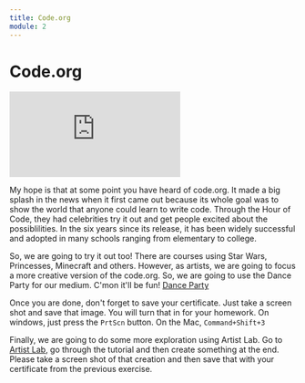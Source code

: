 ```yaml
---
title: Code.org
module: 2
---
```


# Code.org

<div class="embed-responsive embed-responsive-16by9"><iframe class="embed-responsive-item" src="https://www.youtube.com/embed/FC5FbmsH4fw" frameborder="0" allowfullscreen></iframe></div>

My hope is that at some point you have heard of code.org.  It made a big splash in the news when it first came out because its whole goal was to show the world that anyone could learn to write code.  Through the Hour of Code, they had celebrities try it out and get people excited about the possiblilities.  In the six years since its release, it has been widely successful and adopted in many schools ranging from elementary to college.



So, we are going to try it out too!  There are courses using Star Wars, Princesses, Minecraft and others.  However, as artists, we are going to focus a more creative version of the code.org. So, we are going to use the Dance Party for our medium.  C'mon it'll be fun!  [Dance Party](https://studio.code.org/s/dance/stage/1/puzzle/1)

Once you are done, don't forget to save your certificate.  Just take a screen shot and save that image. You will turn that in for your homework. On windows, just press the `PrtScn` button.  On the Mac,  `Command+Shift+3`

Finally, we are going to do some more exploration using Artist Lab.  Go to [Artist Lab](https://studio.code.org/s/artist/stage/1/puzzle/1), go through the tutorial and then create something at the end. Please take a screen shot of that creation and then save that with your certificate from the previous exercise.